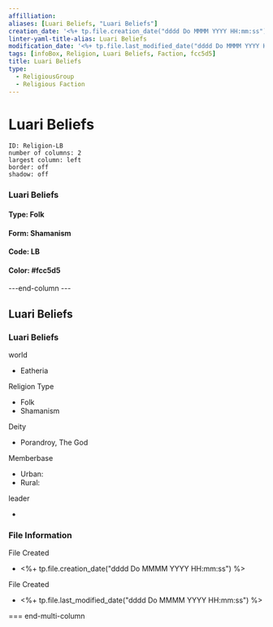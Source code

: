 ```yaml
---
affilliation: 
aliases: [Luari Beliefs, "Luari Beliefs"]
creation_date: '<%+ tp.file.creation_date("dddd Do MMMM YYYY HH:mm:ss") %>' 
linter-yaml-title-alias: Luari Beliefs
modification_date: '<%+ tp.file.last_modified_date("dddd Do MMMM YYYY HH:mm:ss") %>'
tags: [infoBox, Religion, Luari Beliefs, Faction, fcc5d5]
title: Luari Beliefs
type:
  - ReligiousGroup
  - Religious Faction
---
```

# Luari Beliefs


```start-multi-column  
ID: Religion-LB  
number of columns: 2  
largest column: left
border: off
shadow: off
```

### Luari Beliefs

#### Type: Folk

#### Form: Shamanism

#### Code: LB

#### **Color:** #fcc5d5

---end-column ---
<html>
    <div class="infobox">
        <div class="heading">
            <h2>Luari Beliefs</h2>
        </div>
        <div class="infobox-group">
            <div class="heading">
                <h3>Luari Beliefs</h3>
            </div>
            <div class="infobox-datarow">
                <p class="data-heading">world</p>
                <ul class="data-content">
                    <li>Eatheria</li>
                </ul>
            </div>
            <div class="infobox-datarow">
                <p class="data-heading">Religion Type</p>
                <ul class="data-content">
                    <li>Folk</li>
                    <li>Shamanism</li>
                </ul>
            </div>
            <div class="infobox-datarow">
                <p class="data-heading">Deity</p>
                <ul class="data-content">
                    <li>Porandroy, The God</li>
                </ul>
            </div>
            <div class="infobox-datarow">
                <p class="data-heading">Memberbase</p>
                <ul class="data-content">
                    <li>Urban: </li>
                    <li>Rural: </li>
                </ul>
            </div>
            <div class="infobox-datarow">
                <p class="data-heading">leader</p>
                <ul class="data-content">
                    <li></li>
                </ul>
            </div>
            <div class="heading">
				<h3>File Information</h3>
			</div>
			<div class="infobox-datarow">
				<p class="data-heading">File Created</p>
				<ul class="data-content">
					<li><%+ tp.file.creation_date("dddd Do MMMM YYYY HH:mm:ss") %></li>
				</ul>
			</div>
			<div class="infobox-datarow">
				<p class="data-heading">File Created</p>
				<ul class="data-content">
					<li><%+ tp.file.last_modified_date("dddd Do MMMM YYYY HH:mm:ss") %></li>
				</ul>
			</div>
        </div>
    </div>
</div>
</html>

=== end-multi-column